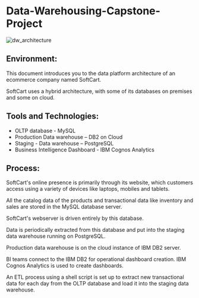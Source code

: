 # Data-Warehousing-Capstone-Project



![dw_architecture]()


## Environment:

This document introduces you to the data platform architecture of an ecommerce company named SoftCart.

SoftCart uses a hybrid architecture, with some of its databases on premises and some on cloud.

## Tools and Technologies:

  - OLTP database - MySQL
  - Production Data warehouse – DB2 on Cloud
  - Staging - Data warehouse – PostgreSQL
  - Business Intelligence Dashboard - IBM Cognos Analytics

## Process:

SoftCart's online presence is primarily through its website, which customers access using a variety of devices like laptops, mobiles and tablets.

All the catalog data of the products and transactional data like inventory and sales are stored in the MySQL database server.

SoftCart's webserver is driven entirely by this database.

Data is periodically extracted from this database and put into the staging data warehouse running on PostgreSQL.

Production data warehouse is on the cloud instance of IBM DB2 server.

BI teams connect to the IBM DB2 for operational dashboard creation. IBM Cognos Analytics is used to create dashboards.

An ETL process using a shell script is set up to extract new transactional data for each day from the OLTP database and load it into the staging data warehouse.
